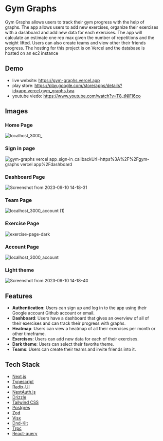 # Gym Graphs

Gym Graphs allows users to track their gym progress with the help of graphs. The app allows users to add new exercises, organize their exercises with a dashboard and add new data for each exercises. The app will calculate an estimate one rep max given the number of repetitions and the weight lifted. Users can also create teams and view other their friends progress. The hosting for this project is on Vercel and the database is hosted on an ec2 instance

## Demo

- live website: https://gym-graphs.vercel.app
- play store: https://play.google.com/store/apps/details?id=app.vercel.gym_graphs.twa
- youtube viedo: https://www.youtube.com/watch?v=T8_tNIFI6co

## Images

### Home Page
![localhost_3000_](https://github.com/user-attachments/assets/8469a436-7f60-4862-9668-d6c54e5cc147)


### Sign in page
![gym-graphs vercel app_sign-in_callbackUrl=https%3A%2F%2Fgym-graphs vercel app%2Fdashboard](https://github.com/AugustinSorel/gym-graphs/assets/48162609/bcd0c336-81c7-45be-869f-2dc8d7aa8c58)

### Dashboard Page
![Screenshot from 2023-09-10 14-18-31](https://github.com/AugustinSorel/gym-graphs/assets/48162609/20eca2e6-d8a8-40bc-b99c-d47fddbda1d8)

### Team Page
![localhost_3000_account (1)](https://github.com/user-attachments/assets/dd0ef894-29ca-48af-9ae3-a5bb1ab9d09d)

### Exercise Page
![exercise-page-dark](https://github.com/AugustinSorel/gym-graphs/assets/48162609/e804f6f1-2af5-4f40-9be8-aa1d71f93320)

### Account Page
![localhost_3000_account](https://github.com/user-attachments/assets/c4cd3d0f-ad19-48d9-9022-93e412b618d5)

### Light theme
![Screenshot from 2023-09-10 14-18-40](https://github.com/AugustinSorel/gym-graphs/assets/48162609/ebcbc7ec-1485-4628-9c9f-dc44a319c49c)

## Features

- **Authentication**: Users can sign up and log in to the app using their Google account Github account or email.
- **Dashboard**: Users have a dashboard that gives an overview of all of their exercises and can track their progress with graphs.
- **Heatmap**: Users can view a heatmap of all their exercises per month or other timeframe.
- **Exercises**: Users can add new data for each of their exercises.
- **Dark theme**: Users can select their favorite theme.
- **Teams**: Users can create their teams and invite friends into it.

## Tech Stack

- [Next.js](https://nextjs.org)
- [Typescript](https://www.typescriptlang.org/docs/)
- [Radix-UI](https://www.radix-ui.com/)
- [NextAuth.js](https://next-auth.js.org)
- [Drizzle](https://orm.drizzle.team/)
- [Tailwind CSS](https://tailwindcss.com)
- [Postgres](https://www.postgresql.org/docs/)
- [Zod](https://zod.dev/)
- [Visx](https://airbnb.io/visx)
- [Dnd-Kit](https://dndkit.com/)
- [Trpc](https://trpc.io/docs/)
- [React-query](https://tanstack.com/query/latest)
